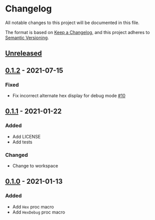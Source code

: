 # Changelog

All notable changes to this project will be documented in this file.

The format is based on [Keep a Changelog](https://keepachangelog.com/en/1.0.0/),
and this project adheres to [Semantic Versioning](https://semver.org/spec/v2.0.0.html).

## [Unreleased]

## [0.1.2] - 2021-07-15

### Fixed

- Fix incorrect alternate hex display for debug mode [#10]

## [0.1.1] - 2021-01-22

### Added

- Add LICENSE
- Add tests

### Changed

- Change to workspace

## [0.1.0] - 2021-01-13

### Added

- Add `Hex` proc macro
- Add `HexDebug` proc macro

[#10]: https://github.com/dusk-network/dusk-bytes/issues/10
[unreleased]: https://github.com/dusk-network/dusk-bytes/compare/derive-hex-0.1.2...HEAD
[0.1.2]: https://github.com/dusk-network/dusk-bytes/releases/tag/derive-hex-0.1.2
[0.1.1]: https://github.com/dusk-network/dusk-bytes/releases/tag/derive-hex-0.1.1
[0.1.0]: https://github.com/dusk-network/dusk-bytes/releases/tag/derive-hex-0.1.0
